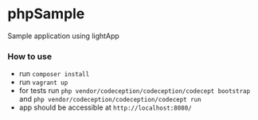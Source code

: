 # phpSample
Sample application using lightApp

### How to use
- run `composer install`
- run `vagrant up`
- for tests run `php vendor/codeception/codeception/codecept bootstrap` and `php vendor/codeception/codeception/codecept run`
- app should be accessible at `http://localhost:8080/`
